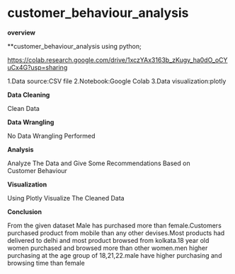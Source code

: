# customer_behaviour_analysis

**overview**


**customer_behaviour_analysis using python;

https://colab.research.google.com/drive/1xczYAx3163b_zKugy_ha0dO_oCYuCx4G?usp=sharing


1.Data source:CSV file
2.Notebook:Google Colab
3.Data visualization:plotly

**Data Cleaning**

Clean Data

**Data Wrangling**

No Data Wrangling Performed

**Analysis**

Analyze The Data and Give Some Recommendations Based on Customer Behaviour

**Visualization**

Using Plotly Visualize The Cleaned Data

**Conclusion**

From the given dataset Male has purchased more than female.Customers purchased product from mobile than any other devises.Most products had delivered to delhi and most product browsed from kolkata.18 year old women purchased and browsed more than other women.men higher purchasing at the age group of 18,21,22.male have higher purchasing and browsing time than female



